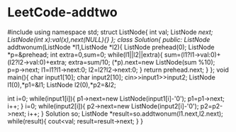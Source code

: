 # LeetCode-addtwo
#include<iostream>
using namespace std;
struct ListNode{
int val;
ListNode *next;
ListNode(int x):val(x),next(NULL){}
};
class Solution{
public:
	ListNode* addtwonum(ListNode *l1,ListNode *l2){
	ListNode prehead(0);
	ListNode *p=&prehead;
	int extra=0,sum=0;
	while(l1||l2||extra){
	sum=(l1?l1->val:0)+(l2?l2->val:0)+extra;
	extra=sum/10;
	(*p).next=new ListNode(sum %10);
	p=p->next;
	l1=l1?l1->next:0;
	l2=l2?l2->next:0;
	}
	return prehead.next;
	}
};
void main(){
char input1[10];
char input2[10];
cin>>input1>>input2;
ListNode l1(0),*p1=&l1;
ListNode l2(0),*p2=&l2;

int i=0;
while(input1[i]){
	p1->next=new ListNode(input1[i]-'0');
	p1=p1->next;
	i++;
}
i=0;
while(input2[i]){
	p2->next=new ListNode(input2[i]-'0');
	p2=p2->next;
	i++;
}
Solution so;
ListNode *result=so.addtwonum(l1.next,l2.next);
while(result){
cout<<result->val;
result=result->next;
}
}
